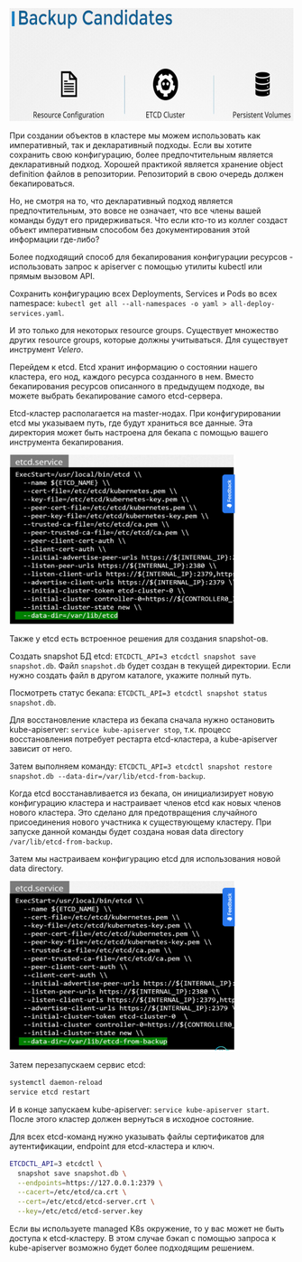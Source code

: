 <img src="image.png" width="600" height="200"><br>

При создании объектов в кластере мы можем использовать как императивный, так и декларативный подходы. Если вы хотите сохранить свою конфигурацию, более предпочтительным является декларативный подход. Хорошей практикой является хранение object definition файлов в репозитории. Репозиторий в свою очередь должен бекапироваться.

Но, не смотря на то, что декларативный подход является предпочтительным, это вовсе не означает, что все члены вашей команды будут его придерживаться. Что если кто-то из коллег создаст объект императивным способом без документирования этой информации где-либо?

Более подходящий способ для бекапирования конфигурации ресурсов - использовать запрос к apiserver с помощью утилиты kubectl или прямым вызовом API.

Сохранить конфигурацию всех Deployments, Services и Pods во всех namespace: `kubectl get all --all-namespaces -o yaml > all-deploy-services.yaml`.

И это только для некоторых resource groups. Существует множество других resource groups, которые должны учитываться. Для существует инструмент *Velero*.

Перейдем к etcd. Etcd хранит информацию о состоянии нашего кластера, его нод, каждого ресурса созданного в нем. Вместо бекапирования ресурсов описанного в предыдущем подходе, вы можете выбрать бекапирование самого etcd-сервера.

Etcd-кластер располагается на master-нодах. При конфигурировании etcd мы указываем путь, где будут храниться все данные. Эта директория может быть настроена для бекапа с помощью вашего инструмента бекапирования.

<img src="image-1.png" width="400" height="300"><br>

Также у etcd есть встроенное решения для создания snapshot-ов.

Создать snapshot БД etcd: `ETCDCTL_API=3 etcdctl snapshot save snapshot.db`. Файл `snapshot.db` будет создан в текущей директории. Если нужно создать файл в другом каталоге, укажите полный путь.

Посмотреть статус бекапа: `ETCDCTL_API=3 etcdctl snapshot status snapshot.db`.

Для восстановление кластера из бекапа сначала нужно остановить kube-apiserver: `service kube-apiserver stop`, т.к. процесс восстановления потребует рестарта etcd-кластера, а kube-apiserver зависит от него.

Затем выполняем команду: `ETCDCTL_API=3 etcdctl snapshot restore snapshot.db --data-dir=/var/lib/etcd-from-backup`.

Когда etcd восстанавливается из бекапа, он инициализирует новую конфигурацию кластера и настраивает членов etcd как новых членов нового кластера. Это сделано для предотвращения случайного присоединения нового участника к существующему кластеру. При запуске данной команды будет создана новая data directory `/var/lib/etcd-from-backup`.

Затем мы настраиваем конфигурацию etcd для использования новой data directory.

<img src="image-2.png" width="400" height="300"><br>

Затем перезапускаем сервис etcd:

```bash
systemctl daemon-reload
service etcd restart
```

И в конце запускаем kube-apiserver: `service kube-apiserver start`. После этого кластер должен вернуться в исходное состояние.

Для всех etcd-команд нужно указывать файлы сертификатов для аутентификации, endpoint для etcd-кластера и ключ.

```bash
ETCDCTL_API=3 etcdctl \
  snapshot save snapshot.db \
  --endpoints=https://127.0.0.1:2379 \
  --cacert=/etc/etcd/ca.crt \
  --cert=/etc/etcd/etcd-server.crt \
  --key=/etc/etcd/etcd-server.key
```

Если вы используете managed K8s окружение, то у вас может не быть доступа к etcd-кластеру. В этом случае бэкап с помощью запроса к kube-apiserver возможно будет более подходящим решением.